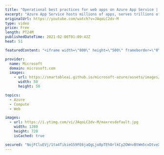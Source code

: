 ```yaml
---
title: "Operational best practices for web apps on Azure App Service | Azure Friday"
excerpt: "Azure App Service hosts millions of apps, serves trillions of requests per day, and has an SLA of 99.95%. But what should you do when your app has issues in production? Byron Tardif joins Scott Hanselman to discuss some operational best practices for running your web apps on Azure App Service.  0:00"
originalUrl: https://youtube.com/watch?v=JAqoLC2dv-M
type: video
price: Free
length: PT24M
publishedDateTime: 2021-02-06T01:09:42Z
heat: 51

featuredContent: "<iframe width=\"800\" height=\"500\" frameborder=\"0\" src=\"https://www.youtube.com/embed/JAqoLC2dv-M\" allow=\"accelerometer; autoplay; encrypted-media; gyroscope; picture-in-picture\" allowfullscreen></iframe>"

provider:
  name: Microsoft
  domain: microsoft.com
  images:
    - url: https://smartableai.github.io/microsoft-azure/assets/images/organizations/microsoft.com-50x50.jpg
      width: 50
      height: 50

topics:
  - Azure
  - Compute
  - Web

images:
  - url: https://i.ytimg.com/vi/JAqoLC2dv-M/maxresdefault.jpg
    width: 1280
    height: 720
    isCached: true

secured: "NojFCluEVj/1ta4TikieG59FE6jaQgLjo8pTEhOrlkCy2OWnvBtWm5cxDtveX3SoWp37uPY2vUHEGm4Zd/9w6dKRefhpLDCXg8Xl5ci9apEdzP4eGniIAyTBL1MDtsJ8GCHYhLSitGSiXfwwW1DDWQvxZzdgHiwIlBkl+Fv2hPgOajPqtidPhVCQ7jxjMJ2x5QH9VcobUYBA3+2HZgm9qJzux6cgZcgpkPu626DFxasi7YNjdlIqkWrgRfyA1ocRRFXsTbjhg8MRPk2ttJtLCwcuTSDuJxyh6vWXqB7qB2683vWEKCwDGh3inZfgA2MFnH+ZnIU0Tr4YTjmcUkzj2+Wm9ANKhGwcmfiHaYLrppH8RvvIFmuhsXm20wpiO6tpBMkRUJBqft5NxBQjqf/jPnvLVlD5DYLeWoDh8CsSzwU=;Fn+LESh7aHkyaVtDd7c1NA=="
---
```


